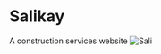 # Salikay
A construction services website 
![Sali](https://github.com/Nova-Codings/Salikay/assets/150164287/1176e106-cff3-43c2-9c4b-38bcf1a6f725)
